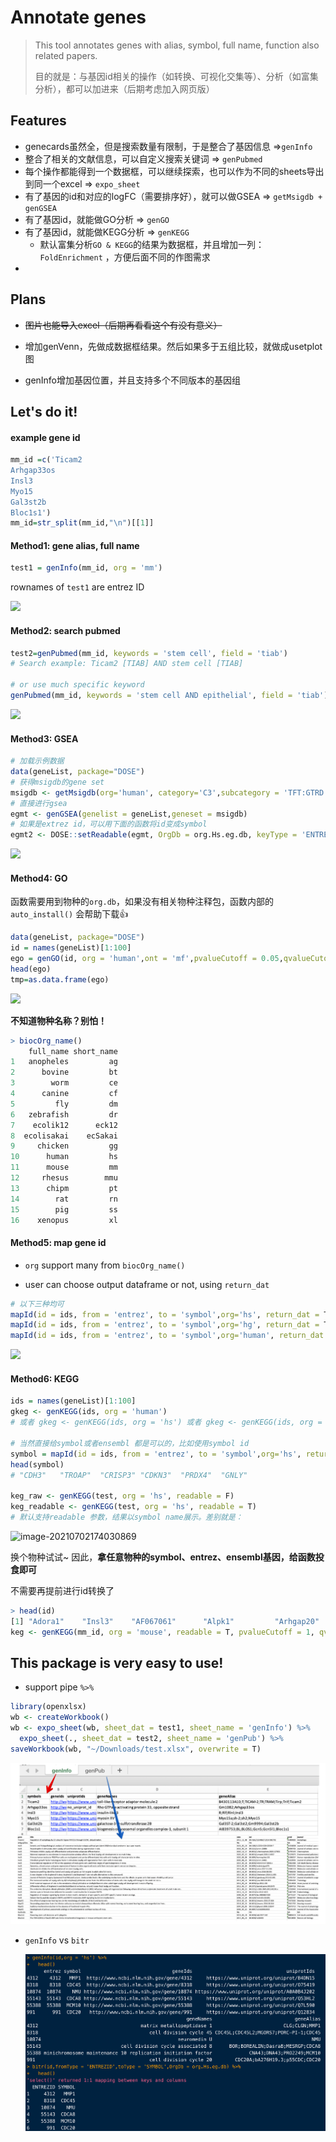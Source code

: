 # Annotate genes 

> This tool annotates genes with alias, symbol, full name, function also related papers.
>
> 目的就是：与基因id相关的操作（如转换、可视化交集等）、分析（如富集分析），都可以加进来（后期考虑加入网页版）

## Features

- genecards虽然全，但是搜索数量有限制，于是整合了基因信息 =>`genInfo`
- 整合了相关的文献信息，可以自定义搜索关键词 => `genPubmed` 
- 每个操作都能得到一个数据框，可以继续探索，也可以作为不同的sheets导出到同一个excel => `expo_sheet`
- 有了基因的id和对应的logFC（需要排序好），就可以做GSEA => `getMsigdb +  genGSEA`
- 有了基因id，就能做GO分析 => `genGO ` 
- 有了基因id，就能做KEGG分析 => `genKEGG`
  - 默认富集分析`GO & KEGG`的结果为数据框，并且增加一列：`FoldEnrichment` ，方便后面不同的作图需求
- 

## Plans

- ~~图片也能导入excel（后期再看看这个有没有意义）~~
- 增加genVenn，先做成数据框结果。然后如果多于五组比较，就做成usetplot图

- genInfo增加基因位置，并且支持多个不同版本的基因组

## Let's do it!

#### example gene id

```R
mm_id =c('Ticam2
Arhgap33os
Insl3
Myo15
Gal3st2b
Bloc1s1') 
mm_id=str_split(mm_id,"\n")[[1]]
```



#### Method1: gene alias, full name

```R
test1 = genInfo(mm_id, org = 'mm')
```

rownames of `test1` are entrez ID

![](https://jieandze1314-1255603621.cos.ap-guangzhou.myqcloud.com/blog/2021-06-29-081721.png)

#### Method2: search pubmed 

```R
test2=genPubmed(mm_id, keywords = 'stem cell', field = 'tiab')
# Search example: Ticam2 [TIAB] AND stem cell [TIAB] 

# or use much specific keyword
genPubmed(mm_id, keywords = 'stem cell AND epithelial', field = 'tiab')
```

![](https://jieandze1314-1255603621.cos.ap-guangzhou.myqcloud.com/blog/2021-06-29-081925.png)



#### Method3: GSEA

```R
# 加载示例数据
data(geneList, package="DOSE")
# 获得msigdb的gene set
msigdb <- getMsigdb(org='human', category='C3',subcategory = 'TFT:GTRD')
# 直接进行gsea
egmt <- genGSEA(genelist = geneList,geneset = msigdb)
# 如果是extrez id，可以用下面的函数将id变成symbol
egmt2 <- DOSE::setReadable(egmt, OrgDb = org.Hs.eg.db, keyType = 'ENTREZID')
```

![](https://jieandze1314-1255603621.cos.ap-guangzhou.myqcloud.com/blog/2021-07-02-100533.png)

#### Method4: GO

函数需要用到物种的`org.db`，如果没有相关物种注释包，函数内部的`auto_install()` 会帮助下载👍

```R
data(geneList, package="DOSE")
id = names(geneList)[1:100]
ego = genGO(id, org = 'human',ont = 'mf',pvalueCutoff = 0.05,qvalueCutoff = 0.1 ,readable = T)
head(ego)
tmp=as.data.frame(ego)
```

![](https://jieandze1314-1255603621.cos.ap-guangzhou.myqcloud.com/blog/2021-07-02-035433.png)

**不知道物种名称？别怕！**

```R
> biocOrg_name()
    full_name short_name
1   anopheles         ag
2      bovine         bt
3        worm         ce
4      canine         cf
5         fly         dm
6   zebrafish         dr
7    ecolik12      eck12
8  ecolisakai    ecSakai
9     chicken         gg
10      human         hs
11      mouse         mm
12     rhesus        mmu
13      chipm         pt
14        rat         rn
15        pig         ss
16    xenopus         xl
```



#### Method5: map gene id

- `org` support many from `biocOrg_name()`

- user can choose output dataframe or not, using `return_dat`

```R
# 以下三种均可
mapId(id = ids, from = 'entrez', to = 'symbol',org='hs', return_dat = T)
mapId(id = ids, from = 'entrez', to = 'symbol',org='hg', return_dat = T)
mapId(id = ids, from = 'entrez', to = 'symbol',org='human', return_dat = T)
```

![](https://jieandze1314-1255603621.cos.ap-guangzhou.myqcloud.com/blog/2021-07-02-083549.png)



#### Method6: KEGG

```R
ids = names(geneList)[1:100]
gkeg <- genKEGG(ids, org = 'human')
# 或者 gkeg <- genKEGG(ids, org = 'hs') 或者 gkeg <- genKEGG(ids, org = 'hg')

# 当然直接给symbol或者ensembl 都是可以的，比如使用symbol id
symbol = mapId(id = ids, from = 'entrez', to = 'symbol',org='hs', return_dat = F)
head(symbol)
# "CDH3"   "TROAP"  "CRISP3" "CDKN3"  "PRDX4"  "GNLY"  

keg_raw <- genKEGG(test, org = 'hs', readable = F)
keg_readable <- genKEGG(test, org = 'hs', readable = T)
# 默认支持readable 参数，结果以symbol name展示。差别就是：
```

![image-20210702174030869](https://jieandze1314-1255603621.cos.ap-guangzhou.myqcloud.com/blog/2021-07-02-094031.png)



换个物种试试~ 因此，**拿任意物种的symbol、entrez、ensembl基因，给函数投食即可**

不需要再提前进行id转换了

```R
> head(id)
[1] "Adora1"    "Insl3"    "AF067061"      "Alpk1"         "Arhgap20"      "B020004J07Rik" "Bmp6"
keg <- genKEGG(mm_id, org = 'mouse', readable = T, pvalueCutoff = 1, qvalueCutoff = 1, maxGSSize = 3000)
```



## This package is very easy to use!

- support pipe ` %>% ` 

```R
library(openxlsx)
wb <- createWorkbook()
wb <- expo_sheet(wb, sheet_dat = test1, sheet_name = 'genInfo') %>% 
  expo_sheet(., sheet_dat = test2, sheet_name = 'genPub') %>% 
saveWorkbook(wb, "~/Downloads/test.xlsx", overwrite = T)
```

<img src='man/figures/example1.png' align="below" />



- `genInfo` vs `bitr`

  <img src='man/figures/example2.png' align="below" />